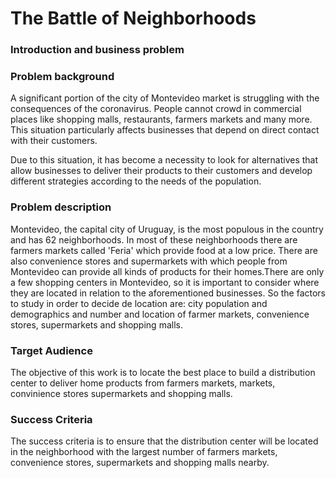 # The Battle of Neighborhoods

### Introduction and business problem

### Problem background

A significant portion of the city of Montevideo market is struggling with the consequences of the coronavirus. People cannot crowd in commercial places like shopping malls, restaurants, farmers markets and many more. This situation particularly affects businesses that depend on direct contact with their customers.

Due to this situation, it has become a necessity to look for alternatives that allow businesses to deliver their products to their customers and develop different strategies according to the needs of the population.

### Problem description

Montevideo, the capital city of Uruguay, is the most populous in the country and has 62 neighborhoods. In most of these neighborhoods there are farmers markets called 'Feria' which provide food at a low price. There are also convenience stores and supermarkets with which people from Montevideo can provide all kinds of products for their homes.There are only a few shopping centers in Montevideo, so it is important to consider where they are located in relation to the aforementioned businesses. So the factors to study in order to decide de location are: city population and demographics and number and location of farmer markets, convenience stores, supermarkets and shopping malls.

### Target Audience

The objective of this work is to locate the best place to build a distribution center to deliver home products from farmers markets, markets, convinience stores supermarkets and shopping malls.

### Success Criteria

The success criteria is to ensure that the distribution center will be located in the neighborhood with the largest number of farmers markets, convenience stores, supermarkets and shopping malls nearby.